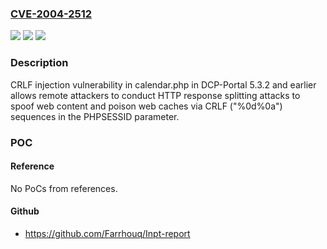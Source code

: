 ### [CVE-2004-2512](https://cve.mitre.org/cgi-bin/cvename.cgi?name=CVE-2004-2512)
![](https://img.shields.io/static/v1?label=Product&message=n%2Fa&color=blue)
![](https://img.shields.io/static/v1?label=Version&message=n%2Fa&color=blue)
![](https://img.shields.io/static/v1?label=Vulnerability&message=n%2Fa&color=brighgreen)

### Description

CRLF injection vulnerability in calendar.php in DCP-Portal 5.3.2 and earlier allows remote attackers to conduct HTTP response splitting attacks to spoof web content and poison web caches via CRLF ("%0d%0a") sequences in the PHPSESSID parameter.

### POC

#### Reference
No PoCs from references.

#### Github
- https://github.com/Farrhouq/Inpt-report

